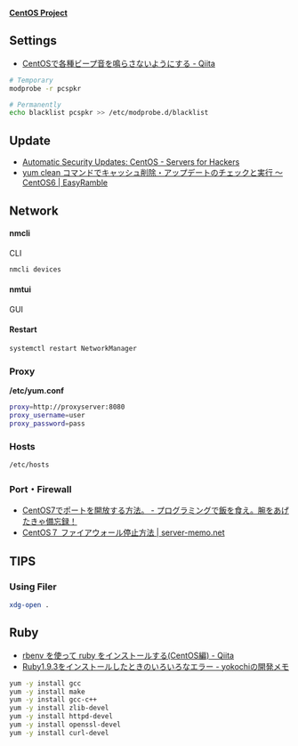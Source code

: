 __[CentOS Project](http://www.centos.org/)__


## Settings
- [CentOSで各種ビープ音を鳴らさないようにする - Qiita](http://qiita.com/kataring/items/f3f8dda51c671c4df2e4)

```bash
# Temporary
modprobe -r pcspkr

# Permanently
echo blacklist pcspkr >> /etc/modprobe.d/blacklist
```

## Update
- [Automatic Security Updates: CentOS - Servers for Hackers](https://serversforhackers.com/video/automatic-security-updates-centos)
- [yum clean コマンドでキャッシュ削除・アップデートのチェックと実行 〜 CentOS6 | EasyRamble](http://easyramble.com/yum-clean-and-update.html)


## Network

#### nmcli
CLI
```bash
nmcli devices
```

#### nmtui
GUI

#### Restart
```bash
systemctl restart NetworkManager
```

### Proxy
__/etc/yum.conf__
```bash
proxy=http://proxyserver:8080
proxy_username=user
proxy_password=pass
```

### Hosts
```bash
/etc/hosts
```

### Port・Firewall
- [CentOS7でポートを開放する方法。 - プログラミングで飯を食え。腕をあげたきゃ備忘録！](http://senoway.hatenablog.com/entry/2015/02/11/142139)
- [CentOS７ ファイアウォール停止方法 | server-memo.net](http://www.server-memo.net/centos-settings/centos7/firewalld-stop.html)


## TIPS

### Using Filer
```bash
xdg-open .
```


## Ruby

- [rbenv を使って ruby をインストールする(CentOS編) - Qiita](http://qiita.com/inouet/items/478f4228dbbcd442bfe8)
- [Ruby1.9.3をインストールしたときのいろいろなエラー - yokochiの開発メモ](http://d.hatena.ne.jp/the_yokochi/20111127/1322382198)

```bash
yum -y install gcc
yum -y install make
yum -y install gcc-c++
yum -y install zlib-devel
yum -y install httpd-devel
yum -y install openssl-devel
yum -y install curl-devel
```
